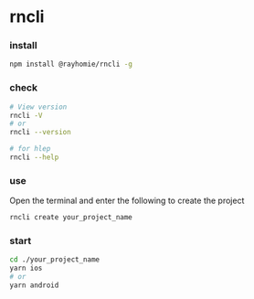 # rncli

### install

```bash
npm install @rayhomie/rncli -g
```
### check

```bash 
# View version
rncli -V
# or
rncli --version

# for hlep
rncli --help
```
### use

Open the terminal and enter the following to create the project
```bash
rncli create your_project_name
```

### start

```bash
cd ./your_project_name
yarn ios 
# or
yarn android
```

